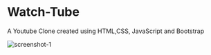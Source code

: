 # Watch-Tube
A Youtube Clone created using HTML,CSS, JavaScript and Bootstrap


![screenshot-1](https://github.com/user-attachments/assets/1ad9844a-4ebc-4ec6-ab49-5cfe8e368afd)
